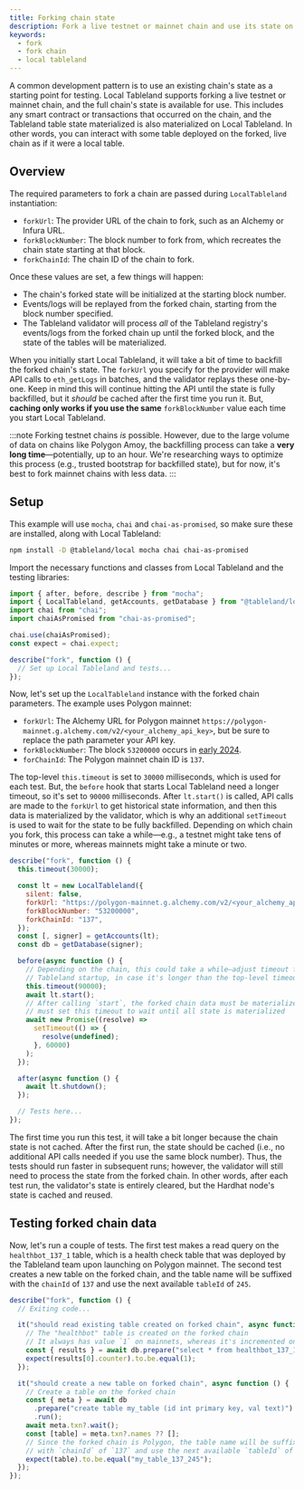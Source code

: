 ```yaml
---
title: Forking chain state
description: Fork a live testnet or mainnet chain and use its state on Local Tableland.
keywords:
  - fork
  - fork chain
  - local tableland
---
```


A common development pattern is to use an existing chain's state as a starting point for testing. Local Tableland supports forking a live testnet or mainnet chain, and the full chain's state is available for use. This includes any smart contract or transactions that occurred on the chain, and the Tableland table state materialized is also materialized on Local Tableland. In other words, you can interact with some table deployed on the forked, live chain as if it were a local table.

## Overview

The required parameters to fork a chain are passed during `LocalTableland` instantiation:

- `forkUrl`: The provider URL of the chain to fork, such as an Alchemy or Infura URL.
- `forkBlockNumber`: The block number to fork from, which recreates the chain state starting at that block.
- `forkChainId`: The chain ID of the chain to fork.

Once these values are set, a few things will happen:

- The chain's forked state will be initialized at the starting block number.
- Events/logs will be replayed from the forked chain, starting from the block number specified.
- The Tableland validator will process _all_ of the Tableland registry's events/logs from the forked chain up until the forked block, and the state of the tables will be materialized.

When you initially start Local Tableland, it will take a bit of time to backfill the forked chain's state. The `forkUrl` you specify for the provider will make API calls to `eth_getLogs` in batches, and the validator replays these one-by-one. Keep in mind this will continue hitting the API until the state is fully backfilled, but it _should_ be cached after the first time you run it. But, **caching only works if you use the same** `forkBlockNumber` value each time you start Local Tableland.

:::note
Forking testnet chains _is_ possible. However, due to the large volume of data on chains like Polygon Amoy, the backfilling process can take a **very long time**—potentially, up to an hour. We're researching ways to optimize this process (e.g., trusted bootstrap for backfilled state), but for now, it's best to fork mainnet chains with less data.
:::

## Setup

This example will use `mocha`, `chai` and `chai-as-promised`, so make sure these are installed, along with Local Tableland:

```bash npm2yarn
npm install -D @tableland/local mocha chai chai-as-promised
```

Import the necessary functions and classes from Local Tableland and the testing libraries:

```js
import { after, before, describe } from "mocha";
import { LocalTableland, getAccounts, getDatabase } from "@tableland/local";
import chai from "chai";
import chaiAsPromised from "chai-as-promised";

chai.use(chaiAsPromised);
const expect = chai.expect;

describe("fork", function () {
  // Set up Local Tableland and tests...
});
```

Now, let's set up the `LocalTableland` instance with the forked chain parameters. The example uses Polygon mainnet:

- `forkUrl`: The Alchemy URL for Polygon mainnet `https://polygon-mainnet.g.alchemy.com/v2/<your_alchemy_api_key>`, but be sure to replace the path parameter your API key.
- `forkBlockNumber`: The block `53200000` occurs in [early 2024](https://polygonscan.com/block/53200000).
- `forChainId`: The Polygon mainnet chain ID is `137`.

The top-level `this.timeout` is set to `30000` milliseconds, which is used for each test. But, the `before` hook that starts Local Tableland need a longer timeout, so it's set to `90000` milliseconds. After `lt.start()` is called, API calls are made to the `forkUrl` to get historical state information, and then this data is materialized by the validator, which is why an additional `setTimeout` is used to wait for the state to be fully backfilled. Depending on which chain you fork, this process can take a while—e.g., a testnet might take tens of minutes or more, whereas mainnets might take a minute or two.

```js
describe("fork", function () {
  this.timeout(30000);

  const lt = new LocalTableland({
    silent: false,
    forkUrl: "https://polygon-mainnet.g.alchemy.com/v2/<your_alchemy_api_key>",
    forkBlockNumber: "53200000",
    forkChainId: "137",
  });
  const [, signer] = getAccounts(lt);
  const db = getDatabase(signer);

  before(async function () {
    // Depending on the chain, this could take a while—adjust timeout for Local
    // Tableland startup, in case it's longer than the top-level timeout
    this.timeout(90000);
    await lt.start();
    // After calling `start`, the forked chain data must be materialized—you
    // must set this timeout to wait until all state is materialized
    await new Promise((resolve) =>
      setTimeout(() => {
        resolve(undefined);
      }, 60000)
    );
  });

  after(async function () {
    await lt.shutdown();
  });

  // Tests here...
});
```

The first time you run this test, it will take a bit longer because the chain state is not cached. After the first run, the state should be cached (i.e., no additional API calls needed if you use the same block number). Thus, the tests should run faster in subsequent runs; however, the validator will still need to process the state from the forked chain. In other words, after each test run, the validator's state is entirely cleared, but the Hardhat node's state is cached and reused.

## Testing forked chain data

Now, let's run a couple of tests. The first test makes a read query on the `healthbot_137_1` table, which is a health check table that was deployed by the Tableland team upon launching on Polygon mainnet. The second test creates a new table on the forked chain, and the table name will be suffixed with the `chainId` of `137` and use the next available `tableId` of `245`.

```js
describe("fork", function () {
  // Exiting code...

  it("should read existing table created on forked chain", async function () {
    // The "healthbot" table is created on the forked chain
    // It always has value `1` on mainnets, whereas it's incremented on testnets
    const { results } = await db.prepare("select * from healthbot_137_1").all();
    expect(results[0].counter).to.be.equal(1);
  });

  it("should create a new table on forked chain", async function () {
    // Create a table on the forked chain
    const { meta } = await db
      .prepare("create table my_table (id int primary key, val text)")
      .run();
    await meta.txn?.wait();
    const [table] = meta.txn?.names ?? [];
    // Since the forked chain is Polygon, the table name will be suffixed with
    // with `chainId` of `137` and use the next available `tableId` of `245`
    expect(table).to.be.equal("my_table_137_245");
  });
});
```
